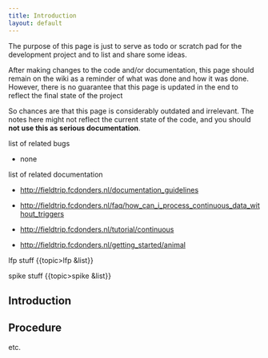 ```yaml
---
title: Introduction
layout: default
---
```


<div class="warning">
The purpose of this page is just to serve as todo or scratch pad for the development project and to list and share some ideas. 

After making changes to the code and/or documentation, this page should remain on the wiki as a reminder of what was done and how it was done. However, there is no guarantee that this page is updated in the end to reflect the final state of the project

So chances are that this page is considerably outdated and irrelevant. The notes here might not reflect the current state of the code, and you should **not use this as serious documentation**.
</div>

list of related bugs

*  none

list of related documentation

*  http://fieldtrip.fcdonders.nl/documentation_guidelines

*  http://fieldtrip.fcdonders.nl/faq/how_can_i_process_continuous_data_without_triggers

*  http://fieldtrip.fcdonders.nl/tutorial/continuous

*  http://fieldtrip.fcdonders.nl/getting_started/animal

lfp stuff
{{topic>lfp &list}}

spike stuff
{{topic>spike &list}}

## Introduction

## Procedure

etc.

